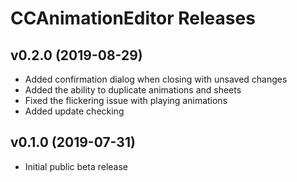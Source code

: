 # CCAnimationEditor Releases

## v0.2.0 (2019-08-29)

* Added confirmation dialog when closing with unsaved changes
* Added the ability to duplicate animations and sheets
* Fixed the flickering issue with playing animations
* Added update checking

## v0.1.0 (2019-07-31)

* Initial public beta release